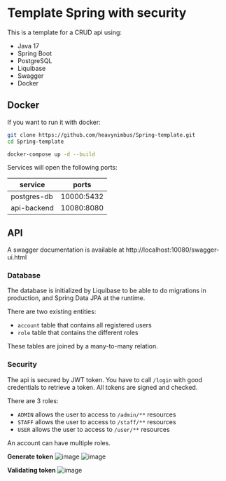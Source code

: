 # Template Spring with security

This is a template for a CRUD api using:

* Java 17
* Spring Boot
* PostgreSQL
* Liquibase
* Swagger
* Docker

## Docker

If you want to run it with docker:

```bash
git clone https://github.com/heavynimbus/Spring-template.git
cd Spring-template

docker-compose up -d --build
```

Services will open the following ports:

| service     | ports      |
|-------------|------------|
| postgres-db | 10000:5432 |
| api-backend | 10080:8080 |

## API

A swagger documentation is available at http://localhost:10080/swagger-ui.html

### Database

The database is initialized by Liquibase to be able to do migrations in production, and Spring Data JPA at the runtime.

There are two existing entities:

* `account` table that contains all registered users
* `role` table that contains the different roles

These tables are joined by a many-to-many relation.

### Security

The api is secured by JWT token. You have to call `/login` with good credentials to retrieve a token. All tokens are
signed and checked.

There are 3 roles:

* `ADMIN` allows the user to access to `/admin/**` resources
* `STAFF` allows the user to access to `/staff/**` resources
* `USER` allows the user to access to `/user/**` resources

An account can have multiple roles.

**Generate token**
![image](https://user-images.githubusercontent.com/45078901/161392870-bd399b6e-52e5-4de7-a2bb-c19b4c71fbbb.png)
![image](https://user-images.githubusercontent.com/45078901/161392881-95636bbd-494f-4f07-a0c7-2b65666f84a5.png)

**Validating token**
![image](https://user-images.githubusercontent.com/45078901/161392902-02241f7e-98ff-4894-9733-96e61421a84e.png)

